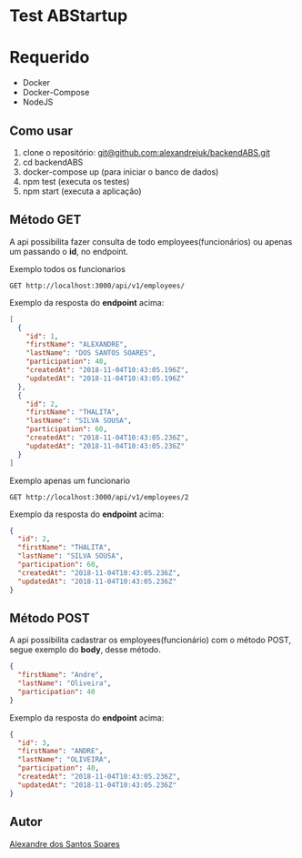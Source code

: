 # Test ABStartup 

# Requerido
* Docker
* Docker-Compose
* NodeJS

## Como usar
1. clone o repositório: [git@github.com:alexandrejuk/backendABS.git](git@github.com:alexandrejuk/backendABS.git) 
2. cd backendABS
3. docker-compose up (para iniciar o banco de dados)
4. npm test (executa os testes)
5. npm start (executa a aplicação)


## Método GET

A api possibilita fazer consulta de todo employees(funcionários) ou apenas um passando o **id**, no endpoint.


Exemplo todos os funcionarios
```
GET http://localhost:3000/api/v1/employees/
```
Exemplo da resposta do **endpoint** acima:

```json
[
  {
    "id": 1,
    "firstName": "ALEXANDRE",
    "lastName": "DOS SANTOS SOARES",
    "participation": 40,
    "createdAt": "2018-11-04T10:43:05.196Z",
    "updatedAt": "2018-11-04T10:43:05.196Z"
  },
  {
    "id": 2,
    "firstName": "THALITA",
    "lastName": "SILVA SOUSA",
    "participation": 60,
    "createdAt": "2018-11-04T10:43:05.236Z",
    "updatedAt": "2018-11-04T10:43:05.236Z"
  }
]
```


Exemplo apenas um funcionario
```
GET http://localhost:3000/api/v1/employees/2
```

Exemplo da resposta do **endpoint** acima:

```json
{
  "id": 2,
  "firstName": "THALITA",
  "lastName": "SILVA SOUSA",
  "participation": 60,
  "createdAt": "2018-11-04T10:43:05.236Z",
  "updatedAt": "2018-11-04T10:43:05.236Z"
}
```

## Método POST
A api possibilita cadastrar os employees(funcionário) com o método POST, segue exemplo do **body**, desse método.

```json
{
  "firstName": "Andre",
  "lastName": "Oliveira",
  "participation": 40  
}
```

Exemplo da resposta do **endpoint** acima:

```json
{
  "id": 3,
  "firstName": "ANDRE",
  "lastName": "OLIVEIRA",
  "participation": 40,
  "createdAt": "2018-11-04T10:43:05.236Z",
  "updatedAt": "2018-11-04T10:43:05.236Z"
}
```

## Autor
[Alexandre dos Santos Soares](https://github.com/alexandrejuk)